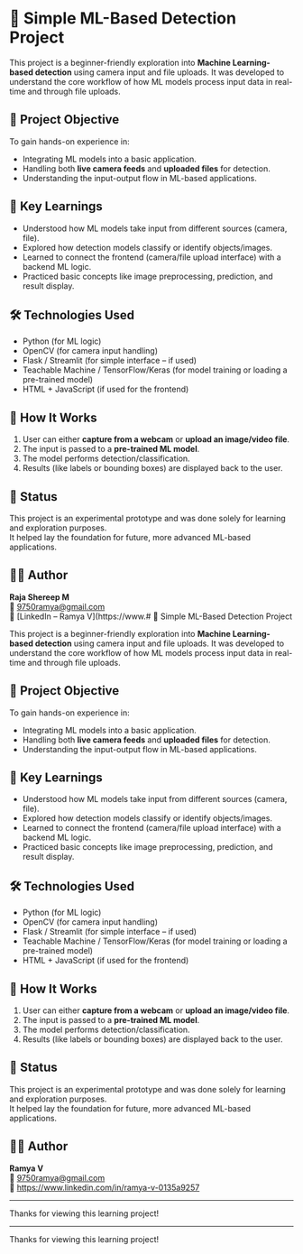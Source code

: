# 🤖 Simple ML-Based Detection Project

This project is a beginner-friendly exploration into **Machine Learning-based detection** using camera input and file uploads. It was developed to understand the core workflow of how ML models process input data in real-time and through file uploads.

## 🎯 Project Objective

To gain hands-on experience in:
- Integrating ML models into a basic application.
- Handling both **live camera feeds** and **uploaded files** for detection.
- Understanding the input-output flow in ML-based applications.

## 🧠 Key Learnings

- Understood how ML models take input from different sources (camera, file).
- Explored how detection models classify or identify objects/images.
- Learned to connect the frontend (camera/file upload interface) with a backend ML logic.
- Practiced basic concepts like image preprocessing, prediction, and result display.

## 🛠 Technologies Used

- Python (for ML logic)
- OpenCV (for camera input handling)
- Flask / Streamlit (for simple interface – if used)
- Teachable Machine / TensorFlow/Keras (for model training or loading a pre-trained model)
- HTML + JavaScript (if used for the frontend)

## 🚀 How It Works

1. User can either **capture from a webcam** or **upload an image/video file**.
2. The input is passed to a **pre-trained ML model**.
3. The model performs detection/classification.
4. Results (like labels or bounding boxes) are displayed back to the user.

## 📂 Status

This project is an experimental prototype and was done solely for learning and exploration purposes.  
It helped lay the foundation for future, more advanced ML-based applications.

## 🙋‍♂️ Author

**Raja Shereep M**  
📧 9750ramya@gmail.com  
🔗 [LinkedIn – Ramya V](https://www.# 🤖 Simple ML-Based Detection Project

This project is a beginner-friendly exploration into **Machine Learning-based detection** using camera input and file uploads. It was developed to understand the core workflow of how ML models process input data in real-time and through file uploads.

## 🎯 Project Objective

To gain hands-on experience in:
- Integrating ML models into a basic application.
- Handling both **live camera feeds** and **uploaded files** for detection.
- Understanding the input-output flow in ML-based applications.

## 🧠 Key Learnings

- Understood how ML models take input from different sources (camera, file).
- Explored how detection models classify or identify objects/images.
- Learned to connect the frontend (camera/file upload interface) with a backend ML logic.
- Practiced basic concepts like image preprocessing, prediction, and result display.

## 🛠 Technologies Used

- Python (for ML logic)
- OpenCV (for camera input handling)
- Flask / Streamlit (for simple interface – if used)
- Teachable Machine / TensorFlow/Keras (for model training or loading a pre-trained model)
- HTML + JavaScript (if used for the frontend)

## 🚀 How It Works

1. User can either **capture from a webcam** or **upload an image/video file**.
2. The input is passed to a **pre-trained ML model**.
3. The model performs detection/classification.
4. Results (like labels or bounding boxes) are displayed back to the user.

## 📂 Status

This project is an experimental prototype and was done solely for learning and exploration purposes.  
It helped lay the foundation for future, more advanced ML-based applications.

## 🙋‍♂️ Author

**Ramya V**  
📧 9750ramya@gmail.com  
🔗 https://www.linkedin.com/in/ramya-v-0135a9257

---

Thanks for viewing this learning project!


---

Thanks for viewing this learning project!
